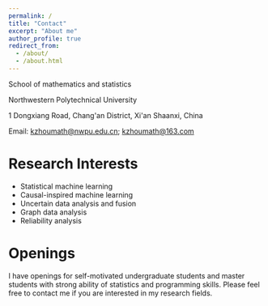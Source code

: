 ```yaml
---
permalink: /
title: "Contact"
excerpt: "About me"
author_profile: true
redirect_from: 
  - /about/
  - /about.html
---
```


School of mathematics and statistics

Northwestern Polytechnical University

1 Dongxiang Road, Chang'an District, Xi'an Shaanxi, China

Email: kzhoumath@nwpu.edu.cn; kzhoumath@163.com

# Research Interests

- Statistical machine learning
- Causal-inspired machine learning
- Uncertain data analysis and fusion
- Graph data analysis
- Reliability analysis

# Openings

I have openings for self-motivated undergraduate students and master students  with strong ability of statistics and programming skills. Please feel free to contact me if you are interested in my research fields.
